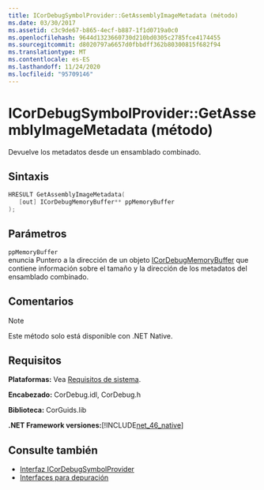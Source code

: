 ```yaml
---
title: ICorDebugSymbolProvider::GetAssemblyImageMetadata (método)
ms.date: 03/30/2017
ms.assetid: c3c9de67-b865-4ecf-b887-1f1d0719a0c0
ms.openlocfilehash: 9644d1323660730d210bd0305c2785fce4174455
ms.sourcegitcommit: d8020797a6657d0fbbdff362b80300815f682f94
ms.translationtype: MT
ms.contentlocale: es-ES
ms.lasthandoff: 11/24/2020
ms.locfileid: "95709146"
---
```

# <a name="icordebugsymbolprovidergetassemblyimagemetadata-method"></a>ICorDebugSymbolProvider::GetAssemblyImageMetadata (método)

Devuelve los metadatos desde un ensamblado combinado.  
  
## <a name="syntax"></a>Sintaxis  
  
```cpp  
HRESULT GetAssemblyImageMetadata(  
   [out] ICorDebugMemoryBuffer** ppMemoryBuffer  
);  
```  
  
## <a name="parameters"></a>Parámetros  

 `ppMemoryBuffer`  
 enuncia Puntero a la dirección de un objeto [ICorDebugMemoryBuffer](icordebugmemorybuffer-interface.md) que contiene información sobre el tamaño y la dirección de los metadatos del ensamblado combinado.  
  
## <a name="remarks"></a>Comentarios  
  
> [!NOTE]
> Este método solo está disponible con .NET Native.  
  
## <a name="requirements"></a>Requisitos  

 **Plataformas:** Vea [Requisitos de sistema](../../get-started/system-requirements.md).  
  
 **Encabezado:** CorDebug.idl, CorDebug.h  
  
 **Biblioteca:** CorGuids.lib  
  
 **.NET Framework versiones:**[!INCLUDE[net_46_native](../../../../includes/net-46-native-md.md)]  
  
## <a name="see-also"></a>Consulte también

- [Interfaz ICorDebugSymbolProvider](icordebugsymbolprovider-interface.md)
- [Interfaces para depuración](debugging-interfaces.md)
